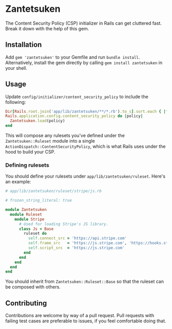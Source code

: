 # Zantetsuken

The Content Security Policy (CSP) initializer in Rails can get cluttered
fast. Break it down with the help of this gem.

## Installation

Add `gem 'zantetsuken'` to your Gemfile and run `bundle install`.
Alternatively, install the gem directly by calling `gem install
zantetsuken` in your shell.

## Usage

Update `config/initializer/content_security_policy` to include the
following:

```ruby
Dir[Rails.root.join('app/lib/zantetsuken/**/*.rb').to_s].sort.each { |file| require file }
Rails.application.config.content_security_policy do |policy|
  Zantetsuken.load(policy)
end
```

This will compose any rulesets you've defined under the
`Zantetsuken::Ruleset` module into a single
`ActionDispatch::ContentSecurityPolicy`, which is what Rails uses under
the hood to build your CSP.

### Defining rulesets

You should define your rulesets under
`app/lib/zantetsuken/ruleset`. Here's an example:

```ruby
# app/lib/zantetsuken/ruleset/stripe/js.rb

# frozen_string_literal: true

module Zantetsuken
  module Ruleset
    module Stripe
      # Used for loading Stripe's JS library.
      class Js < Base
        ruleset do
          self.connect_src = 'https://api.stripe.com'
          self.frame_src   = 'https://js.stripe.com', 'https://hooks.stripe.com'
          self.script_src  = 'https://js.stripe.com'
        end
      end
    end
  end
end
```

You should inherit from `Zantetsuken::Ruleset::Base` so that the ruleset can be
composed with others.

## Contributing

Contributions are welcome by way of a pull request. Pull requests with
failing test cases are preferable to issues, if you feel comfortable
doing that.
